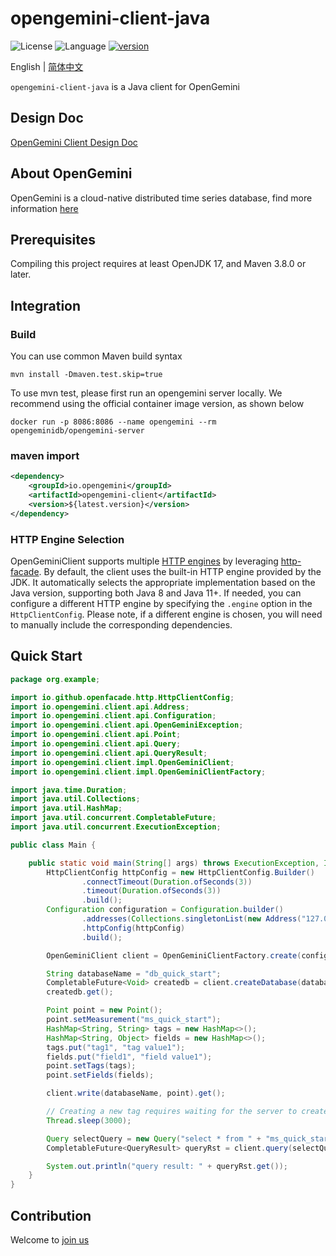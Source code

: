 # opengemini-client-java

![License](https://img.shields.io/badge/license-Apache2.0-green) ![Language](https://img.shields.io/badge/language-Java-blue.svg) [![version](https://img.shields.io/github/v/tag/opengemini/opengemini-client-java?label=release&color=blue)](https://github.com/opengemini/opengemini-client-java/releases)

English | [简体中文](README_CN.md)

`opengemini-client-java` is a Java client for OpenGemini

## Design Doc

[OpenGemini Client Design Doc](https://github.com/openGemini/openGemini.github.io/blob/main/src/guide/develop/client_design.md)

## About OpenGemini

OpenGemini is a cloud-native distributed time series database, find more information [here](https://github.com/openGemini/openGemini)

## Prerequisites

Compiling this project requires at least OpenJDK 17, and Maven 3.8.0 or later.

## Integration

### Build

You can use common Maven build syntax

```shell
mvn install -Dmaven.test.skip=true
```

To use mvn test, please first run an opengemini server locally. We recommend using the official container image version, as shown below

```
docker run -p 8086:8086 --name opengemini --rm opengeminidb/opengemini-server
```

### maven import

```xml
<dependency>
    <groupId>io.opengemini</groupId>
    <artifactId>opengemini-client</artifactId>
    <version>${latest.version}</version>
</dependency>
```

### HTTP Engine Selection

OpenGeminiClient supports multiple [HTTP engines](https://github.com/openfacade/http-facade?tab=readme-ov-file#httpclient-support-engines) by leveraging [http-facade](https://github.com/openfacade/http-facade). By default, the client uses the built-in HTTP engine provided by the JDK. It automatically selects the appropriate implementation based on the Java version, supporting both Java 8 and Java 11+. If needed, you can configure a different HTTP engine by specifying the `.engine` option in the `HttpClientConfig`. Please note, if a different engine is chosen, you will need to manually include the corresponding dependencies.

## Quick Start

```java
package org.example;

import io.github.openfacade.http.HttpClientConfig;
import io.opengemini.client.api.Address;
import io.opengemini.client.api.Configuration;
import io.opengemini.client.api.OpenGeminiException;
import io.opengemini.client.api.Point;
import io.opengemini.client.api.Query;
import io.opengemini.client.api.QueryResult;
import io.opengemini.client.impl.OpenGeminiClient;
import io.opengemini.client.impl.OpenGeminiClientFactory;

import java.time.Duration;
import java.util.Collections;
import java.util.HashMap;
import java.util.concurrent.CompletableFuture;
import java.util.concurrent.ExecutionException;

public class Main {

    public static void main(String[] args) throws ExecutionException, InterruptedException, OpenGeminiException {
        HttpClientConfig httpConfig = new HttpClientConfig.Builder()
                .connectTimeout(Duration.ofSeconds(3))
                .timeout(Duration.ofSeconds(3))
                .build();
        Configuration configuration = Configuration.builder()
                .addresses(Collections.singletonList(new Address("127.0.0.1", 8086)))
                .httpConfig(httpConfig)
                .build();

        OpenGeminiClient client = OpenGeminiClientFactory.create(configuration);

        String databaseName = "db_quick_start";
        CompletableFuture<Void> createdb = client.createDatabase(databaseName);
        createdb.get();

        Point point = new Point();
        point.setMeasurement("ms_quick_start");
        HashMap<String, String> tags = new HashMap<>();
        HashMap<String, Object> fields = new HashMap<>();
        tags.put("tag1", "tag value1");
        fields.put("field1", "field value1");
        point.setTags(tags);
        point.setFields(fields);

        client.write(databaseName, point).get();

        // Creating a new tag requires waiting for the server to create and update indexes
        Thread.sleep(3000);

        Query selectQuery = new Query("select * from " + "ms_quick_start", databaseName, "");
        CompletableFuture<QueryResult> queryRst = client.query(selectQuery);

        System.out.println("query result: " + queryRst.get());
    }
}
```

## Contribution

Welcome to [join us](CONTRIBUTION.md)
